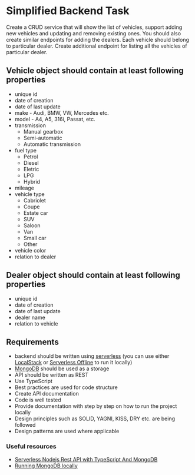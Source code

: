 # Simplified Backend Task

Create a CRUD service that will show the list of vehicles, support adding new vehicles and updating and removing existing ones. You should also create similar endpoints for adding the dealers. Each vehicle should belong to particular dealer. Create additional endpoint for listing all the vehicles of particular dealer.

## Vehicle object should contain at least following properties

- unique id
- date of creation
- date of last update
- make - Audi, BMW, VW, Mercedes etc.
- model - A4, A5, 316i, Passat, etc.
- transmission
  - Manual gearbox
  - Semi-automatic
  - Automatic transmission
- fuel type
  - Petrol
  - Diesel
  - Eletric
  - LPG
  - Hybrid
- mileage
- vehicle type
  - Cabriolet
  - Coupe
  - Estate car
  - SUV
  - Saloon
  - Van
  - Small car
  - Other
- vehicle color
- relation to dealer

## Dealer object should contain at least following properties

- unique id
- date of creation
- date of last update
- dealer name
- relation to vehicle

## Requirements

- backend should be written using [serverless](https://www.serverless.com/) (you can use either [LocalStack](https://github.com/localstack/localstack) or [Serverless Offline](https://www.npmjs.com/package/serverless-offline) to run it locally)
- [MongoDB](https://www.mongodb.com/) should be used as a storage
- API should be written as REST
- Use TypeScript
- Best practices are used for code structure
- Create API documentation
- Code is well tested
- Provide documentation with step by step on how to run the project locally
- Design principles such as SOLID, YAGNI, KISS, DRY etc. are being followed
- Design patterns are used where applicable

### Useful resources

- [Serverless Nodejs Rest API with TypeScript And MongoDB](https://www.serverless.com/examples/aws-node-rest-api-typescript)
- [Running MongoDB locally](https://hub.docker.com/_/mongo/)
